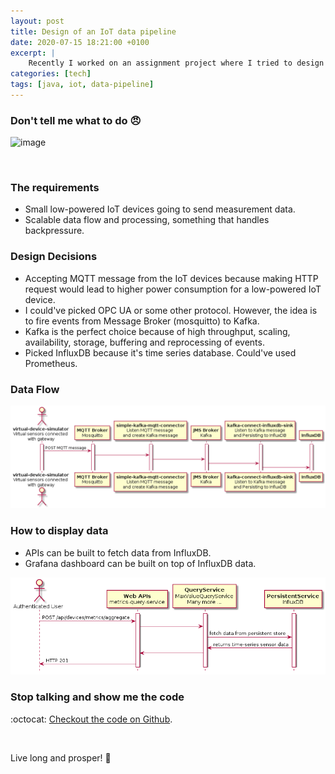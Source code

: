 ```yaml
---
layout: post
title: Design of an IoT data pipeline
date: 2020-07-15 18:21:00 +0100
excerpt: |
    Recently I worked on an assignment project where I tried to design an IoT data pipeline. Checkout the design and code.
categories: [tech]
tags: [java, iot, data-pipeline]
---
```


### Don't tell me what to do :angry:
![image](/assets/images/2020-07/dont-tell-me-what-to-do.gif)

<br/>

### The requirements
- Small low-powered IoT devices going to send measurement data.
- Scalable data flow and processing, something that handles backpressure.

### Design Decisions
- Accepting MQTT message from the IoT devices because making HTTP request would lead to higher power consumption for a low-powered IoT device.
- I could've picked OPC UA or some other protocol. However, the idea is to fire events from Message Broker (mosquitto) to Kafka.
- Kafka is the perfect choice because of high throughput, scaling, availability, storage, buffering and reprocessing of events.
- Picked InfluxDB because it's time series database. Could've used Prometheus.

### Data Flow
![image](/assets/images/2020-07/iot-data-pipeline-sequesnce-diagram.png)

### How to display data
- APIs can be built to fetch data from InfluxDB.
- Grafana dashboard can be built on top of InfluxDB data.

![image](/assets/images/2020-07/iot-data-pipeline-query-sequesnce-diagram.png)

### Stop talking and show me the code
:octocat: [Checkout the code on Github](https://github.com/mmahmoodictbd/iot-hub).

<br/>

Live long and prosper! :vulcan_salute: